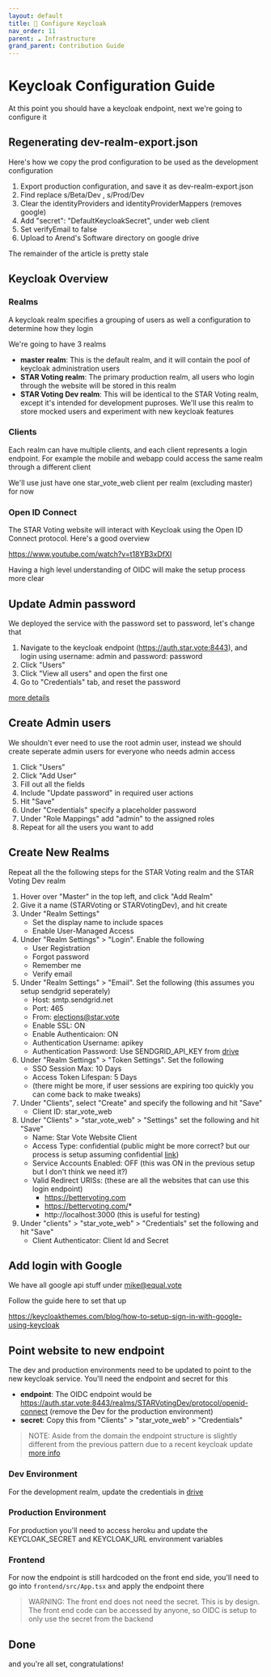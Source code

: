```yaml
---
layout: default
title: 🔑 Configure Keycloak
nav_order: 11
parent: ☁️ Infrastructure
grand_parent: Contribution Guide
---
```


# Keycloak Configuration Guide

At this point you should have a keycloak endpoint, next we're going to configure it

## Regenerating dev-realm-export.json

Here's how we copy the prod configuration to be used as the development configuration

1. Export production configuration, and save it as dev-realm-export.json
2. Find replace s/Beta/Dev , s/Prod/Dev
3. Clear the identityProviders and identityProviderMappers (removes google)
4. Add "secret": "DefaultKeycloakSecret", under web client
5. Set verifyEmail to false
6. Upload to Arend's Software directory on google drive

The remainder of the article is pretty stale

## Keycloak Overview

### Realms

A keycloak realm specifies a grouping of users as well a configuration to determine how they login

We're going to have 3 realms

 * **master realm**: This is the default realm, and it will contain the pool of keycloak administration users
 * **STAR Voting realm**: The primary production realm, all users who login through the website will be stored in this realm
 * **STAR Voting Dev realm**: This will be identical to the STAR Voting realm, except it's intended for development puproses. We'll use this realm to store mocked users and experiment with new keycloak features

### Clients

Each realm can have multiple clients, and each client represents a login endpoint. For example the mobile and webapp could access the same realm through a different client

We'll use just have one star_vote_web client per realm (excluding master) for now

### Open ID Connect

The STAR Voting website will interact with Keycloak using the Open ID Connect protocol. Here's a good overview

https://www.youtube.com/watch?v=t18YB3xDfXI

Having a high level understanding of OIDC will make the setup process more clear

## Update Admin password

We deployed the service with the password set to password, let's change that

1. Navigate to the keycloak endpoint (https://auth.star.vote:8443), and login using username: admin and password: password
1. Click "Users"
1. Click "View all users" and open the first one
1. Go to "Credentials" tab, and reset the password

[more details](https://kb.vmware.com/s/article/88512)

## Create Admin users

We shouldn't ever need to use the root admin user, instead we should create seperate admin users for everyone who needs admin access

1. Click "Users"
1. Click "Add User" 
1. Fill out all the fields
1. Include "Update password" in required user actions
1. Hit "Save"
1. Under "Credentials" specify a placeholder password   
1. Under "Role Mappings" add "admin" to the assigned roles
1. Repeat for all the users you want to add

## Create New Realms

Repeat all the the following steps for the STAR Voting realm and the STAR Voting Dev realm

1. Hover over "Master" in the top left, and click "Add Realm"
1. Give it a name (STARVoting or STARVotingDev), and hit create
1. Under "Realm Settings"
    * Set the display name to include spaces
    * Enable User-Managed Access
1. Under "Realm Settings" > "Login". Enable the following
    * User Registration
    * Forgot password
    * Remember me
    * Verify email
1. Under "Realm Settings" > "Email". Set the following (this assumes you setup sendgrid seperately)
    * Host: smtp.sendgrid.net
    * Port: 465
    * From: elections@star.vote
    * Enable SSL: ON
    * Enable Authenticaion: ON
    * Authentication Username: apikey
    * Authentication Password: Use SENDGRID_API_KEY from [drive](https://docs.google.com/document/d/1D4CJ9l6lnR39YYPUvw_HbeUVXNR-tAbNF6eT89oxEuk)
1. Under "Realm Settings" > "Token Settings". Set the following
    * SSO Session Max: 10 Days
    * Access Token Lifespan: 5 Days
    * (there might be more, if user sessions are expiring too quickly you can come back to make tweaks)
1. Under "Clients", select "Create" and specify the following and hit "Save"
    * Client ID: star_vote_web
1. Under "Clients" > "star_vote_web" > "Settings" set the following and hit "Save"
    * Name: Star Vote Website Client
    * Access Type: confidential (public might be more correct? but our process is setup assuming confidential [link](https://oauth.net/2/client-types/#:~:text=Confidential%20clients%20are%20applications%20that,or%20on%20a%20mobile%20device.))
    * Service Accounts Enabled: OFF (this was ON in the previous setup but I don't think we need it?)
    * Valid Redirect URISs: (these are all the websites that can use this login endpoint)
        * https://bettervoting.com
        * https://bettervoting.com/*
        * http://localhost:3000 (this is useful for testing)
1. Under "clients" > "star_vote_web" > "Credentials" set the following and hit "Save"
    * Client Authenticator: Client Id and Secret


## Add login with Google

We have all google api stuff under mike@equal.vote 

Follow the guide here to set that up

https://keycloakthemes.com/blog/how-to-setup-sign-in-with-google-using-keycloak

## Point website to new endpoint

The dev and production environments need to be updated to point to the new keycloak service. You'll need the endpoint and secret for this

 * **endpoint**: The OIDC endpoint would be https://auth.star.vote:8443/realms/STARVotingDev/protocol/openid-connect (remove the Dev for the production environment)
 * **secret**: Copy this from "Clients" > "star_vote_web" > "Credentials" 

 > NOTE: Aside from the domain the endpoint structure is slightly different from the previous pattern due to a recent keycloak update [more info](https://stackoverflow.com/questions/48056418/keycloak-returns-404-not-found-page)

### Dev Environment
For the development realm, update the credentials in [drive](https://docs.google.com/document/d/1D4CJ9l6lnR39YYPUvw_HbeUVXNR-tAbNF6eT89oxEuk/edit#)

### Production Environment
For production you'll need to access heroku and update the KEYCLOAK_SECRET and KEYCLOAK_URL environment variables

### Frontend
For now the endpoint is still hardcoded on the front end side, you'll need to go into ``frontend/src/App.tsx`` and apply the endpoint there

> WARNING: The front end does not need the secret. This is by design. The front end code can be accessed by anyone, so OIDC is setup to only use the secret from the backend

## Done

and you're all set, congratulations!